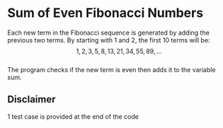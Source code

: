 # Sum of Even Fibonacci Numbers
Each new term in the Fibonacci sequence is generated by adding the previous two terms. By starting with $1$ and $2$, the first $10$ terms will be: $$1, 2, 3, 5, 8, 13, 21, 34, 55, 89, \dots$$  
The program checks if the new term is even then adds it to the variable sum.

## Disclaimer
1 test case is provided at the end of the code